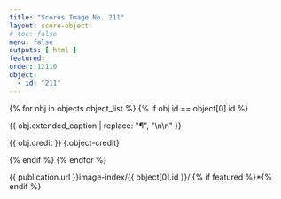 ```yaml
---
title: "Scores Image No. 211"
layout: score-object
# toc: false
menu: false
outputs: [ html ]
featured: 
order: 12110
object:
  - id: "211"
---
```


{% for obj in objects.object_list %}
{% if obj.id == object[0].id %}

{{ obj.extended_caption | replace: "¶", "\n\n" }}

{{ obj.credit }} {.object-credit}

{% endif %}
{% endfor %}

<div class="object-credit object-url is-print-only">

{{ publication.url }}image-index/{{ object[0].id }}/ {% if featured %}*{% endif %}

</div>
